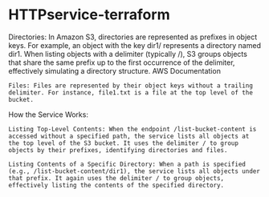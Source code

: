 # HTTPservice-terraform

 Directories: In Amazon S3, directories are represented as prefixes in object keys. For example, an object with the key dir1/ represents a directory named dir1. When listing objects with a delimiter (typically /), S3 groups objects that share the same prefix up to the first occurrence of the delimiter, effectively simulating a directory structure.
    AWS Documentation

    Files: Files are represented by their object keys without a trailing delimiter. For instance, file1.txt is a file at the top level of the bucket.

How the Service Works:

    Listing Top-Level Contents: When the endpoint /list-bucket-content is accessed without a specified path, the service lists all objects at the top level of the S3 bucket. It uses the delimiter / to group objects by their prefixes, identifying directories and files.

    Listing Contents of a Specific Directory: When a path is specified (e.g., /list-bucket-content/dir1), the service lists all objects under that prefix. It again uses the delimiter / to group objects, effectively listing the contents of the specified directory.
